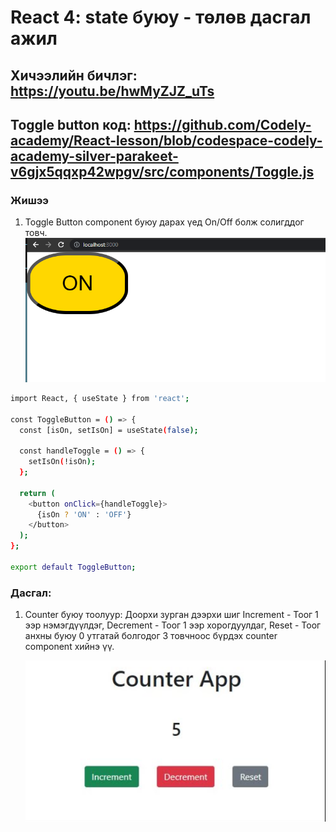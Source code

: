 # React 4: state буюу - төлөв дасгал ажил

## Хичээлийн бичлэг: https://youtu.be/hwMyZJZ_uTs

## Toggle button код: https://github.com/Codely-academy/React-lesson/blob/codespace-codely-academy-silver-parakeet-v6gjx5qqxp42wpgv/src/components/Toggle.js

### Жишээ

1. Toggle Button component буюу дарах үед On/Off болж солигддог товч.
   ![Alt text](image-1.png)

```sh
import React, { useState } from 'react';

const ToggleButton = () => {
  const [isOn, setIsOn] = useState(false);

  const handleToggle = () => {
    setIsOn(!isOn);
  };

  return (
    <button onClick={handleToggle}>
      {isOn ? 'ON' : 'OFF'}
    </button>
  );
};

export default ToggleButton;
```

### Дасгал:

1. Counter буюу тоолуур:
   Доорхи зурган дээрхи шиг Increment - Тоог 1 ээр нэмэгдүүлдэг, Decrement - Тоог 1 ээр хорогдуулдаг, Reset - Тоог анхны буюу 0 утгатай болгодог 3 товчноос бүрдэх counter component хийнэ үү.

   ![Alt text](image.png)
